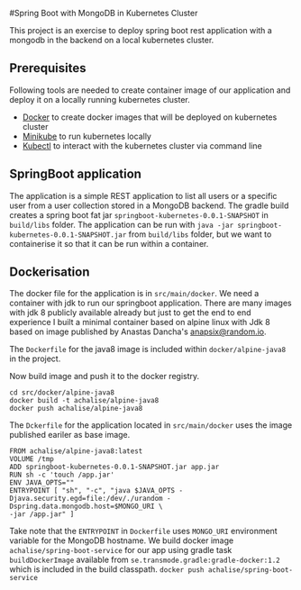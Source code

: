 #Spring Boot  with MongoDB in Kubernetes Cluster

This project is an exercise to deploy spring boot rest application with a mongodb in the backend on a local 
kubernetes cluster. 

## Prerequisites

Following tools are needed to create container image of our application and deploy it 
on a locally running kubernetes cluster.
*  [Docker](https://docs.docker.com/engine/installation/) to create docker images that will be deployed on 
kubernetes cluster
* [Minikube](https://kubernetes.io/docs/getting-started-guides/minikube/#installation) to run kubernetes locally
* [Kubectl](https://kubernetes.io/docs/user-guide/prereqs/) to interact with the kubernetes cluster via command line

## SpringBoot application

The application is a simple REST application to list all users or a specific user
from a user collection stored in a MongoDB backend. The gradle build creates a spring boot fat jar ``springboot-kubernetes-0.0.1-SNAPSHOT``
in ``build/libs`` folder. The application can be run with ``java -jar springboot-kubernetes-0.0.1-SNAPSHOT.jar`` from
``build/libs`` folder, but we want to containerise it so that it can be run within a container.

## Dockerisation

The docker file for the application is in ``src/main/docker``. We need a container with jdk to run our springboot application.
There are many images with jdk 8 publicly available already but just to get the end to end experience I built a minimal
container based on alpine linux with Jdk 8 based on image published by Anastas Dancha's <anapsix@random.io>.

The ``Dockerfile`` for the java8 image is included within
``docker/alpine-java8`` in the project.

Now build image and push it to the docker registry.

```
cd src/docker/alpine-java8
docker build -t achalise/alpine-java8 
docker push achalise/alpine-java8
```

The ``Dckerfile`` for the application located in ``src/main/docker`` uses the image published eariler as base image.

```$xslt
FROM achalise/alpine-java8:latest
VOLUME /tmp
ADD springboot-kubernetes-0.0.1-SNAPSHOT.jar app.jar
RUN sh -c 'touch /app.jar'
ENV JAVA_OPTS=""
ENTRYPOINT [ "sh", "-c", "java $JAVA_OPTS -Djava.security.egd=file:/dev/./urandom -Dspring.data.mongodb.host=$MONGO_URI \
-jar /app.jar" ]
```

Take note that the ``ENTRYPOINT`` in ``Dockerfile`` uses ``MONGO_URI`` environment variable for the MongoDB hostname.
We build docker image ``achalise/spring-boot-service`` for our app using gradle task ``buildDockerImage`` available from ``se.transmode.gradle:gradle-docker:1.2``
which is included in the build classpath.
``docker push achalise/spring-boot-service``